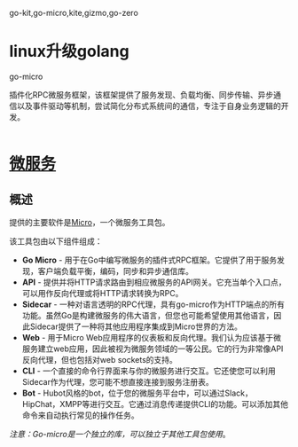 

go-kit,go-micro,kite,gizmo,go-zero





# linux升级golang



go-micro

插件化RPC微服务框架，该框架提供了服务发现、负载均衡、同步传输、异步通信以及事件驱动等机制，尝试简化分布式系统间的通信，专注于自身业务逻辑的开发。

![]()



# [微服务](http://www.topgoer.com/%E5%BE%AE%E6%9C%8D%E5%8A%A1/GoMicro%E5%85%A5%E9%97%A8.html) 



## 概述

提供的主要软件是[Micro](https://github.com/micro/micro)，一个微服务工具包。

该工具包由以下组件组成：

- **Go Micro** - 用于在Go中编写微服务的插件式RPC框架。它提供了用于服务发现，客户端负载平衡，编码，同步和异步通信库。
- **API** - 提供并将HTTP请求路由到相应微服务的API网关。它充当单个入口点，可以用作反向代理或将HTTP请求转换为RPC。
- **Sidecar** - 一种对语言透明的RPC代理，具有go-micro作为HTTP端点的所有功能。虽然Go是构建微服务的伟大语言，但您也可能希望使用其他语言，因此Sidecar提供了一种将其他应用程序集成到Micro世界的方法。
- **Web** - 用于Micro Web应用程序的仪表板和反向代理。我们认为应该基于微服务建立web应用，因此被视为微服务领域的一等公民。它的行为非常像API反向代理，但也包括对web sockets的支持。
- **CLI** - 一个直接的命令行界面来与你的微服务进行交互。它还使您可以利用Sidecar作为代理，您可能不想直接连接到服务注册表。
- **Bot** - Hubot风格的bot，位于您的微服务平台中，可以通过Slack，HipChat，XMPP等进行交互。它通过消息传递提供CLI的功能。可以添加其他命令来自动执行常见的操作任务。

*注意：Go-micro是一个独立的库，可以独立于其他工具包使用*。









































